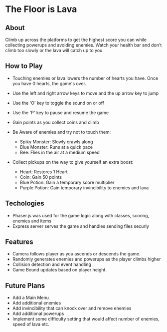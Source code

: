 # The Floor is Lava

## About

Climb up across the platforms to get the highest score you can while collecting powerups and avoiding enemies. Watch your health bar
and don't climb too slowly or the lava will catch up to you.

## How to Play

* Touching enemies or lava lowers the number of hearts you have. Once you have 0 hearts, the game's over.
* Use the left and right arrow keys to move and the up arrow key to jump
* Use the 'O' key to toggle the sound on or off
* Use the 'P' key to pause and resume the game
* Gain points as you collect coins and climb

* Be Aware of enemies and try not to touch them:
  * Spiky Monster: Slowly crawls along
  * Blue Monster: Runs at a quick pace
  * Bee: Flies in the air at a medium speed

* Collect pickups on the way to give yourself an extra boost:
  * Heart: Restores 1 Heart
  * Coin: Gain 50 points
  * Blue Potion: Gain a temporary score multiplier
  * Purple Potion: Gain temporary invincibility to enemies and lava

## Techologies

* Phaser.js was used for the game logic along with classes, scoring, enemies and items
* Express server serves the game and handles sending files securly

## Features

* Camera follows player as you ascends or descends the game.
* Randomly generates enemies and powerups as the player climbs higher  
* Collision detection and event handling
* Game Bound updates based on player height.

## Future Plans

* Add a Main Menu
* Add additional enemies
* Add invincibility that can knock over and remove enemies
* Add additional powerups
* Implement some difficulty setting that would affect number of enemies, speed of lava etc.
